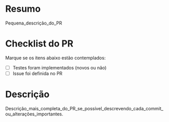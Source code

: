 # Resumo

Pequena_descrição_do_PR

# Checklist do PR

Marque se os itens abaixo estão contemplados:

- [ ] Testes foram implementados (novos ou não)
- [ ] Issue foi definida no PR

# Descrição

Descrição_mais_completa_do_PR_se_possível_descrevendo_cada_commit_ou_alterações_importantes.
